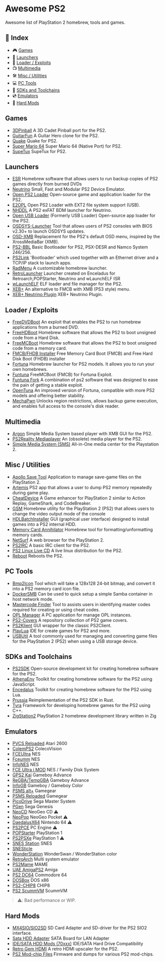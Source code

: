 # Awesome PS2

Awesome list of PlayStation 2 homebrew, tools and games.

## 📄 Index

- 🎮 [Games](#games)
- 🚀 [Launchers](#launchers)
- 🧨 [Loader / Exploits](#loader--exploits)
- 📺 [Multimedia](#multimedia)
- 🛠️ [Misc / Utilities](#misc--utilities)
- 💻 [PC Tools](#pc-tools)
- 🧩 [SDKs and Toolchains](#sdks-and-toolchains)
- 💿 [Emulators](#emulators)
- 🔨 [Hard Mods](#hard-mods)

## Games

- [3DPinball](https://www.psx-place.com/resources/3d-pinball-space-cadet-for-ps2.1412/) A 3D Cadet Pinball port for the PS2.
- [GuitarFun](https://www.psx-place.com/threads/guitar-fun.13424/) A Guitar Hero clone for the PS2.
- [Quake](https://www.psx-place.com/threads/quake-for-ps2.11192/) Quake for PS2.
- [Super Mario 64](https://github.com/fgsfdsfgs/sm64-port/tree/ps2) Super Mario 64 (Native Port) for PS2.
- [SupeTux](https://www.psx-place.com/resources/supertux.1235/) SupeTux for PS2.

## Launchers

- [ESR](https://www.ps2-home.com/forum/viewtopic.php?f=10&t=15) Homebrew software that allows users to run backup copies of PS2 games directly from burned DVDs
- [Neutrino](https://github.com/rickgaiser/neutrino) Small, Fast and Modular PS2 Device Emulator.
- [Open PS2 Loader](https://github.com/ps2homebrew/Open-PS2-Loader) Open-source game and application loader for the PS2.
- [E2OPL](https://sourceforge.net/projects/e2opl/) Open PS2 Loader with EXT2 file system support (USB).
- [NHDDL](https://www.ps2-home.com/forum/viewtopic.php?f=107&t=13687) A PS2 exFAT BDM launcher for Neutrino.
- [Open USB Loader](https://www.ps2-home.com/forum/viewtopic.php?f=83&t=3047) (Formerly USB Loader) Open-source app loader for the PS2.
- [OSDSYS-Launcher](https://github.com/HowlingWolfHWC/OSDSYS-Launcher) Tool that allows users of PS2 consoles with BIOS v2.30+ to launch OSDSYS updates.
- [OSD-XMB](https://www.ps2-home.com/forum/viewtopic.php?f=107&t=13792) Replacement for the PS2's default OSD menu, inspired by the XrossMediaBar (XMB).
- [PS2-BBL](https://github.com/israpps/PlayStation2-Basic-BootLoader) Basic Bootloader for PS2, PSX-DESR and Namco System 246/256.
- [PS2Link](https://www.ps2-home.com/forum/viewtopic.php?f=107&t=9448) 'Bootloader' which used together with an Ethernet driver and a TCP/IP stack to launch apps.
- [RadMenu](https://www.ps2-home.com/forum/viewtopic.php?f=107&t=5589) A customizable homebrew launcher.
- [RetroLauncher](https://www.psx-place.com/threads/retrolauncher-launcher-created-on-enceladus-for-retroarch-popstarter-neutrino-and-wlaunchelf-isr.44526/) Launcher created on Enceladus for Retroarch,POPStarter, Neutrino and wLaunchELF ISR
- [wLaunchELF](https://github.com/ps2homebrew/wLaunchELF) ELF loader and file manager for the PS2.
- [XEB+](https://www.psx-place.com/threads/xtremeeliteboot-s-dashboard-special-xmas-showcase.38959/) An alternative to FMCB with XMB (PS3 style) menu.
- [XEB+ Neutrino Plugin](https://github.com/sync-on-luma/xebplus-neutrino-loader-plugin) XEB+ Neutrino Plugin.

## Loader / Exploits

- [FreeDVDBoot](https://github.com/CTurt/FreeDVDBoot) An exploit that enables the PS2 to run homebrew applications from a burned DVD.
- [FreeHDBoot](https://sites.google.com/view/ysai187/home/projects/fmcbfhdb) Homebrew software that allows the PS2 to boot unsigned code from a Hard Disk.
- [FreeMCBoot](https://github.com/TnA-Plastic/FreeMcBoot) Homebrew software that allows the PS2 to boot unsigned code from a memory card.
- [FMCB/FHDB Installer](https://www.ps2-home.com/forum/viewtopic.php?f=11&t=1890) Free Memory Card Boot (FMCB) and Free Hard Disk Boot (FHDB) installer
- [Fortuna](https://www.ps2-home.com/forum/viewtopic.php?f=120&t=8542) Homebrew launcher for PS2 models. It allows you to run your own homebrews.
- [Funtuna](https://www.ps2-home.com/forum/viewtopic.php?f=129&t=9991) FreeMCBoot (FMCB) for Fortuna Exploit.
- [Funtuna Fork](https://www.psx-place.com/threads/funtuna-fork.32555/) A combination of ps2 software that was designed to ease the pain of getting a stable exploit.
- [OpenTuna](https://www.psx-place.com/threads/opentuna-an-open-source-version-of-fortuna-based-on-reverse-engineering.33010/) An improved version of Fortuna, compatible with more PS2 models and offering better stability.
- [MechaPwn](https://github.com/MechaResearch/MechaPwn) Unlocks region restrictions, allows backup game execution, and enables full access to the console's disk reader.

## Multimedia

- [Argon](https://www.ps2-home.com/forum/viewtopic.php?f=14&t=76) Simple Media System based player with XMB GUI for the PS2.
- [PS2Reality Mediaplayer](https://www.ps2-home.com/forum/viewtopic.php?f=27&t=3099) An (obsolete) media player for the PS2.
- [Simple Media System (SMS)](https://www.psx-place.com/threads/sms-simple-media-system-2-9-rev-4.10820/) All-in-One media center for the Playstation 2.

## Misc / Utilities

- [Apollo Save Tool](https://github.com/bucanero/apollo-ps2) Application to manage save-game files on the PlayStation 2.
- [Artemis](https://www.ps2-home.com/forum/viewtopic.php?f=58&t=1105) PS2 app that allows a user to dump PS2 memory repeatedly during game play.
- [CheatDevice](https://www.psx-place.com/threads/cheat-device-continuation.40824/) A Game enhancer for PlayStation 2 similar to Action Replay, GameShark, and CodeBreaker.​
- [GSM](https://www.ps2-home.com/forum/viewtopic.php?f=12&t=53) Homebrew utility for the PlayStation 2 (PS2) that allows users to change the video output mode of the console
- [HDLBatchInstaller](https://www.psx-place.com/threads/hdl-batch-installer.34063/) GUI (graphical user interface) designed to install games into a PS2 internal HDD.
- [Memory Card Annihilator](https://www.ps2-home.com/forum/viewtopic.php?f=69&t=116) Homebrew tool for formatting/unformatting memory cards.
- [NetSurf](https://www.ps2-home.com/forum/viewtopic.php?f=107&t=8665) A web browser for the PlayStation 2.
- [PS2IRC](https://www.ps2-home.com/forum/viewtopic.php?f=107&t=1418) A basic IRC client for the PS2.
- [PS2 Linux Live CD](https://www.ps2-home.com/forum/viewtopic.php?f=107&t=8660) A live linux distribution for the PS2.
- [Reboot](https://www.ps2-home.com/forum/viewtopic.php?f=11&t=13934) Reboots the PS2.

## PC Tools

- [Bmp2Icon](https://www.ps2-home.com/forum/viewtopic.php?f=58&t=7074) Tool which will take a 128x128 24-bit bitmap, and convert it into a PS2 memory card icon file.
- [DockerSMB](https://www.ps2-home.com/forum/viewtopic.php?f=107&t=9507) Can be used to quick setup a simple Samba container in host network mode.
- [Mastercode Finder](https://www.ps2-home.com/forum/viewtopic.php?f=27&t=92) Tool to assists users in identifying master codes required for creating or using cheat codes.
- [OPL Manager](https://oplmanager.com/) A PC application for manage OPL instances.
- [PS2-Covers](https://github.com/xlenore/ps2-covers) A repository collection of PS2 game covers.
- [PS2Klient](https://www.ps2-home.com/forum/viewtopic.php?f=107&t=5016) GUI wrapper for the classic PS2Client.
- [PlayLua](https://www.ps2-home.com/forum/viewtopic.php?f=58&t=4505) IDE for create games for PS2 and more.
- [USBUtil](https://www.ps2-home.com/forum/viewtopic.php?f=125&t=1240) A tool commonly used for managing and converting game files for the PlayStation 2 (PS2) when using a USB storage device.

## SDKs and Toolchains

- [PS2SDK](https://github.com/ps2dev/ps2sdk) Open-source development kit for creating homebrew software for the PS2.
- [AthenaEnv](https://github.com/DanielSant0s/AthenaEnv) Toolkit for creating homebrew software for the PS2 using JavaScript.
- [Encedalus](https://github.com/DanielSant0s/Enceladus) Toolkit for creating homebrew software for the PS2 using Lua.
- [Prussia](https://github.com/Ravenslofty/prussia) Reimplementation of the PS2 SDK in Rust.
- [Tyra](https://github.com/h4570/tyra/) Framework for developing homebrew games for the PS2 using C++.
- [ZigStation2](https://github.com/FalsePattern/ZigStation2) PlayStation 2 homebrew development library written in Zig

## Emulators

- [PVCS Reloaded](https://www.brunofreitas.com/node/26) Atari 2600
- [ColemPS2](https://www.psx-place.com/threads/colemps2-v2-0-new-and-improved-colecovision-emulator-for-ps2-by-jum.9742/) ColecoVision
- [FCEUltra](https://www.emuparadise.me/Nintendo_Entertainment_System_Emulators/Playstation_2/FCEUltra/146) NES
- [Fceumm](https://github.com/ps2homebrew/Fceumm-PS2/releases) NES
- [InfoNES](https://mundoihack.com/2017/01/12/ps2-tutorial-infones-v0-91/#more-17261) NES
- [FCE Ultra i MOD](https://mundoihack.com/2022/08/20/fce-ultra-0-90i/#more-1532) NES / Family Disk System
- [GPS2 Kai](https://web.archive.org/web/20171213194532/https://mundowiihack.wordpress.com/2014/09/05/gps2-kai-3-3-test-1/) Gameboy Advance
- [ReGBA/TempGBA](https://www.ps2-home.com/forum/viewtopic.php?f=21&t=1332) Gameboy Advance
- [InfoGB](https://www.ps2-home.com/forum/viewtopic.php?t=1641) Gameboy / Gameboy Color
- [PSMS alt+](https://mundoihack.com/2017/09/19/ps2-psms-v1-5/) Gamegear
- [PSMS Reloaded](https://www.brunofreitas.com/node/25) Gamegear
- [PicoDrive](https://mundoihack.com/tag/picodrive-mastersystem-libretro/) Sega Master System
- [PGen](https://github.com/ps2homebrew/pgen) Sega Genesis
- [NeoCD](https://mundowiihack.wordpress.com/tag/neocd-ps2-v0-6c) NeoGeo CD ⚠️
- [NeoPop](https://mundoihack.com/tag/neopopps2/) NeoGeo Pocket ⚠️
- [DaedalusX64](https://www.ps2-home.com/forum/viewtopic.php?f=99&p=39957#p39957) Nintendo 64 ⚠️
- [PS2PCE](https://mundoihack.com/tag/ps2pce/) PC Engine ⚠️
- [POPStarter](https://www.ps2-home.com/forum/viewtopic.php?f=19&t=1819) PlayStation 1
- [PS2PSXe](https://mundoihack.com/tag/ps2psxe/) PlayStation 1 ⚠️
- [SNES Station](https://www.ps2-home.com/forum/viewtopic.php?f=99&t=9661) SNES
- [SNESticle](https://www.psx-place.com/resources/snesticle.1216/)
- [WonderStation](https://www.psx-place.com/resources/wonderstation-oswan-ps2.448/) WonderSwan / WonderStation color
- [RetroArch](https://www.retroarch.com/?page=platforms) Multi system emulator
- [PS2Mame](https://mundoihack.com/tag/ps2mame/) MAME
- [UAE AmigaPS2](https://www.ps2-home.com/forum/viewtopic.php?t=2094) Amiga
- [PS2 DC64](https://classicgaming.dcemulation.org/) Commodore 64
- [DOSBox](https://emulation.gametechwiki.com/index.php/DOSBox) DOS x86
- [PS2-CHIP8](https://github.com/jmgk77/CHIP8) CHIP8
- [PS2 ScummVM](https://wiki.scummvm.org/index.php?title=PlayStation_2) ScummVM

> ⚠️: Bad performance or WIP.

## Hard Mods

- [MX4SIO/SIO2SD](https://www.psx-place.com/threads/mx4sio-sio2sd-sd-card-adapter-and-sd-driver-for-the-ps2-sio2-interface.29210/) SD Card Adapter and SD-driver for the PS2 SIO2 interface.
- [Sata HDD Adapter](https://consolemods.org/wiki/PS2:SATA_Board_for_LAN_Adapter) SATA Board for LAN Adapter
- [IDE/SATA HDD Mods (70xxx)](https://consolemods.org/wiki/PS2:Hard_Drive_Compatibility) IDE/SATA Hard Drive Compatibility
- [Retro Gem HDMI](https://www.pixelfx.co/hdmi-retro-gem) A retro HDMI upscaler for the PS2.
- [PS2 Mod-chip Files](https://github.com/m4x10187/ps2-modchip-files) Firmware and dumps for various PS2 mod-chips.
